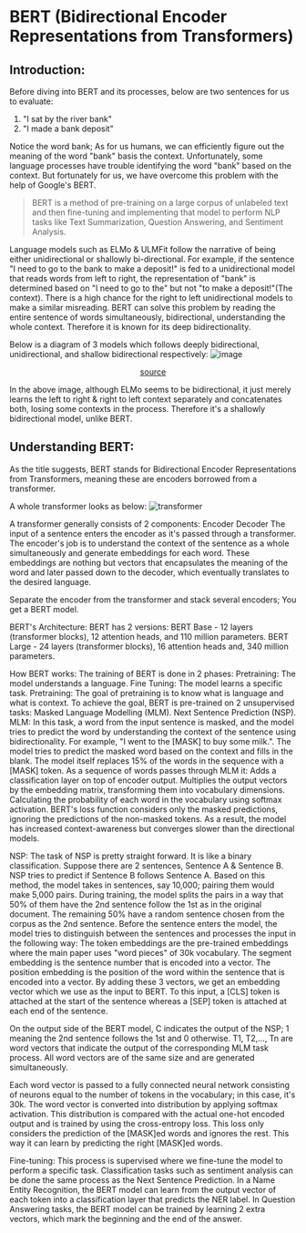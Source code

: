 # BERT (Bidirectional Encoder Representations from Transformers)
## Introduction:
Before diving into BERT and its processes, below are two sentences for us to evaluate:
1. "I sat by the river bank"
1. "I made a bank deposit"

Notice the word bank; As for us humans, we can efficiently figure out the meaning of the word "bank" basis the context. Unfortunately, some language processes have trouble 
identifying the word "bank" based on the context. But fortunately for us, we have overcome this problem with the help of Google's BERT.

> BERT is a method of pre-training on a large corpus of unlabeled text and then fine-tuning and implementing that model to perform NLP tasks like Text Summarization, 
Question Answering, and Sentiment Analysis.

Language models such as ELMo & ULMFit follow the narrative of being either unidirectional or shallowly bi-directional. For example, 
if the sentence "I need to go to the bank to make a deposit!" is fed to a unidirectional model that reads words from left to right, 
the representation of "bank" is determined based on "I need to go to the" but not "to make a deposit!"(The context). 
There is a high chance for the right to left unidirectional models to make a similar misreading. BERT can solve this problem by 
reading the entire sentence of words simultaneously, bidirectional, understanding the whole context. Therefore it is known for its deep bidirectionality. 

Below is a diagram of 3 models which follows deeply bidirectional, unidirectional, and shallow bidirectional respectively:
![image](https://cdn.analyticsvidhya.com/wp-content/uploads/2019/09/bert-vs-openai-.jpg)
<p align="center"><a href="https://ai.googleblog.com/2018/11/open-sourcing-bert-state-of-art-pre.html">source</a></p>

In the above image, although ELMo seems to be bidirectional, it just merely learns the left to right & right to left context separately and concatenates both, 
losing some contexts in the process. Therefore it's a shallowly bidirectional model, unlike BERT.

## Understanding BERT:
As the title suggests, BERT stands for Bidirectional Encoder Representations from Transformers, meaning these are encoders borrowed from a transformer. 

A whole transformer looks as below:
![transformer](https://drive.google.com/file/d/15kHGE-veqZXhroB-2_F02CfcTfJKe4fI/view?usp=sharing)

A transformer generally consists of 2 components:
Encoder
Decoder
The input of a sentence enters the encoder as it's passed through a transformer. The encoder's job is to understand the context of the sentence as a whole simultaneously and generate embeddings for each word. These embeddings are nothing but vectors that encapsulates the meaning of the word and later passed down to the decoder, which eventually translates to the desired language.

Separate the encoder from the transformer and stack several encoders; You get a BERT model.

BERT's Architecture:
BERT has 2 versions:
BERT Base - 12 layers (transformer blocks), 12 attention heads, and 110 million parameters.
BERT Large - 24 layers (transformer blocks), 16 attention heads and, 340 million parameters.

How BERT works:
The training of BERT is done in 2 phases:
Pretraining: The model understands a language.
Fine Tuning: The model learns a specific task.
Pretraining: The goal of pretraining is to know what is language and what is context. To achieve the goal, BERT is pre-trained on 2 unsupervised tasks:
Masked Language Modelling (MLM).
Next Sentence Prediction (NSP).
MLM:
In this task, a word from the input sentence is masked, and the model tries to predict the word by understanding the context of the sentence using bidirectionality. For example, "I went to the [MASK] to buy some milk.". The model tries to predict the masked word based on the context and fills in the blank. The model itself replaces 15% of the words in the sequence with a [MASK] token.
As a sequence of words passes through MLM it:
Adds a classification layer on top of encoder output.
Multiplies the output vectors by the embedding matrix, transforming them into vocabulary dimensions.
Calculating the probability of each word in the vocabulary using softmax activation.
BERT's loss function considers only the masked predictions, ignoring the predictions of the non-masked tokens. As a result, the model has increased context-awareness but converges slower than the directional models.

NSP:
The task of NSP is pretty straight forward. It is like a binary classification. Suppose there are 2 sentences, Sentence A & Sentence B. NSP tries to predict if Sentence B follows Sentence A. Based on this method, the model takes in sentences, say 10,000; pairing them would make 5,000 pairs. During training, the model splits the pairs in a way that 50% of them have the 2nd sentence follow the 1st as in the original document. The remaining 50% have a random sentence chosen from the corpus as the 2nd sentence.
Before the sentence enters the model, the model tries to distinguish between the sentences and processes the input in the following way:
The token embeddings are the pre-trained embeddings where the main paper uses "word pieces" of 30k vocabulary.
The segment embedding is the sentence number that is encoded into a vector.
The position embedding is the position of the word within the sentence that is encoded into a vector.
By adding these 3 vectors, we get an embedding vector which we use as the input to BERT. To this input, a [CLS] token is attached at the start of the sentence whereas a [SEP] token is attached at each end of the sentence.

On the output side of the BERT model, C indicates the output of the NSP; 1 meaning the 2nd sentence follows the 1st and 0 otherwise. T1, T2,..., Tn are word vectors that indicate the output of the corresponding MLM task process. All word vectors are of the same size and are generated simultaneously.

Each word vector is passed to a fully connected neural network consisting of neurons equal to the number of tokens in the vocabulary; in this case, it's 30k. The word vector is converted into distribution by applying softmax activation. This distribution is compared with the actual one-hot encoded output and is trained by using the cross-entropy loss. This loss only considers the prediction of the [MASK]ed words and ignores the rest. This way it can learn by predicting the right [MASK]ed words.

Fine-tuning:
This process is supervised where we fine-tune the model to perform a specific task.
Classification tasks such as sentiment analysis can be done the same process as the Next Sentence Prediction.
In a Name Entity Recognition, the BERT model can learn from the output vector of each token into a classification layer that predicts the NER label.
In Question Answering tasks, the BERT model can be trained by learning 2 extra vectors, which mark the beginning and the end of the answer.
